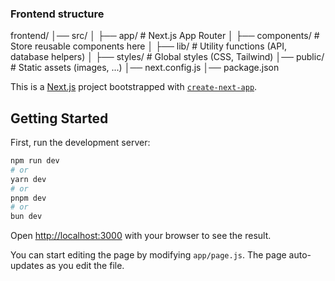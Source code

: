 ### Frontend structure ###
frontend/
│── src/
│   ├── app/                  # Next.js App Router
│   ├── components/           # Store reusable components here
│   ├── lib/                  # Utility functions (API, database helpers)
│   ├── styles/               # Global styles (CSS, Tailwind)
│── public/                   # Static assets (images, ...)
│── next.config.js
│── package.json

This is a [Next.js](https://nextjs.org) project bootstrapped with [`create-next-app`](https://github.com/vercel/next.js/tree/canary/packages/create-next-app).

## Getting Started

First, run the development server:

```bash
npm run dev
# or
yarn dev
# or
pnpm dev
# or
bun dev
```

Open [http://localhost:3000](http://localhost:3000) with your browser to see the result.

You can start editing the page by modifying `app/page.js`. The page auto-updates as you edit the file.
